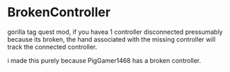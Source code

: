 # BrokenController

gorilla tag quest mod, if you havea 1 controller disconnected pressumably because its broken, the hand associated with the missing controller will track the connected controller.

i made this purely because PigGamer1468 has a broken controller.
